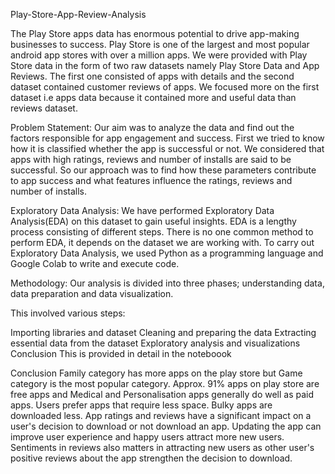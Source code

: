Play-Store-App-Review-Analysis


The Play Store apps data has enormous potential to drive app-making businesses to success. Play Store is one of the largest and most popular android app stores with over a million apps. We were provided with Play Store data in the form of two raw datasets namely Play Store Data and App Reviews. The first one consisted of apps with details and the second dataset contained customer reviews of apps. We focused more on the first dataset i.e apps data because it contained more and useful data than reviews dataset.

Problem Statement:
Our aim was to analyze the data and find out the factors responsible for app engagement and success. First we tried to know how it is classified whether the app is successful or not. We considered that apps with high ratings, reviews and number of installs are said to be successful. So our approach was to find how these parameters contribute to app success and what features influence the ratings, reviews and number of installs.

Exploratory Data Analysis:
We have performed Exploratory Data Analysis(EDA) on this dataset to gain useful insights. EDA is a lengthy process consisting of different steps. There is no one common method to perform EDA, it depends on the dataset we are working with. To carry out Exploratory Data Analysis, we used Python as a programming language and Google Colab to write and execute code.

Methodology:
Our analysis is divided into three phases; understanding data, data preparation and data visualization.

This involved various steps:

Importing libraries and dataset
Cleaning and preparing the data
Extracting essential data from the dataset
Exploratory analysis and visualizations
Conclusion
This is provided in detail in the noteboook

Conclusion
Family category has more apps on the play store but Game category is the most popular category.
Approx. 91% apps on play store are free apps and Medical and Personalisation apps generally do well as paid apps.
Users prefer apps that require less space. Bulky apps are downloaded less.
App ratings and reviews have a significant impact on a user's decision to download or not download an app.
Updating the app can improve user experience and happy users attract more new users.
Sentiments in reviews also matters in attracting new users as other user's positive reviews about the app strengthen the decision to download.
